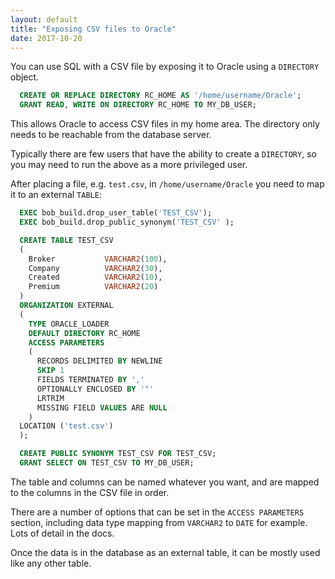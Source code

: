 ```yaml
---
layout: default
title: "Exposing CSV files to Oracle"
date: 2017-10-20
---
```


You can use SQL with a CSV file by exposing it to Oracle using a `DIRECTORY` object.
 
```sql 
  CREATE OR REPLACE DIRECTORY RC_HOME AS '/home/username/Oracle';
  GRANT READ, WRITE ON DIRECTORY RC_HOME TO MY_DB_USER;
```
 
This allows Oracle to access CSV files in my home area. The directory only needs to be reachable from the database server.
 
Typically there are few users that have the ability to create a `DIRECTORY`, so you may need to run the above as a more privileged user.
 
After placing a file, e.g. `test.csv`, in `/home/username/Oracle` you need to map it to an external `TABLE`:
 
```sql 
  EXEC bob_build.drop_user_table('TEST_CSV');
  EXEC bob_build.drop_public_synonym('TEST_CSV' );

  CREATE TABLE TEST_CSV
  (
    Broker           VARCHAR2(100),
    Company          VARCHAR2(30),
    Created          VARCHAR2(10),
    Premium          VARCHAR2(20)
  )
  ORGANIZATION EXTERNAL
  (
    TYPE ORACLE_LOADER
    DEFAULT DIRECTORY RC_HOME
    ACCESS PARAMETERS
    (
      RECORDS DELIMITED BY NEWLINE
      SKIP 1
      FIELDS TERMINATED BY ','
      OPTIONALLY ENCLOSED BY '"'
      LRTRIM
      MISSING FIELD VALUES ARE NULL
    )
  LOCATION ('test.csv')
  );

  CREATE PUBLIC SYNONYM TEST_CSV FOR TEST_CSV;
  GRANT SELECT ON TEST_CSV TO MY_DB_USER;
``` 
 
The table and columns can be named whatever you want, and are mapped to the columns in the CSV file in order.
 
There are a number of options that can be set in the `ACCESS PARAMETERS` section, including data type mapping from `VARCHAR2` to `DATE` for example. Lots of detail in the docs.
 
Once the data is in the database as an external table, it can be mostly used like any other table.
